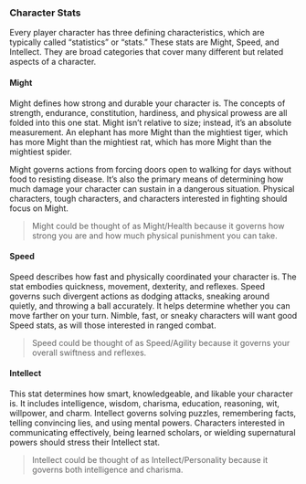 ### Character Stats

<!-- P, ID: 020005 -->

Every player character has three defining characteristics, which are typically called “statistics” or “stats.” These stats are Might, Speed, and Intellect. They are broad categories that cover many different but related aspects of a character.

#### Might

<!-- P, ID: 020008 -->

Might defines how strong and durable your character is. The concepts of strength, endurance, constitution, hardiness, and physical prowess are all folded into this one stat. Might isn’t relative to size; instead, it’s an absolute measurement. An elephant has more Might than the mightiest tiger, which has more Might than the mightiest rat, which has more Might than the mightiest spider.

<!-- P, ID: 020009 -->

Might governs actions from forcing doors open to walking for days without food to resisting disease. It’s also the primary means of determining how much damage your character can sustain in a dangerous situation. Physical characters, tough characters, and characters interested in fighting should focus on Might.

<!-- H, ID: 020010 -->

> Might could be thought of as Might/Health because it governs how strong you are and how much physical punishment you can take.

#### Speed

<!-- P, ID: 020014 -->

Speed describes how fast and physically coordinated your character is. The stat embodies quickness, movement, dexterity, and reflexes. Speed governs such divergent actions as dodging attacks, sneaking around quietly, and throwing a ball accurately. It helps determine whether you can move farther on your turn. Nimble, fast, or sneaky characters will want good Speed stats, as will those interested in ranged combat.

<!-- H, ID: 020015 -->

> Speed could be thought of as Speed/Agility because it governs your overall swiftness and reflexes.

#### Intellect

<!-- P, ID: 020019 -->

This stat determines how smart, knowledgeable, and likable your character is. It includes intelligence, wisdom, charisma, education, reasoning, wit, willpower, and charm. Intellect governs solving puzzles, remembering facts, telling convincing lies, and using mental powers. Characters interested in communicating effectively, being learned scholars, or wielding supernatural powers should stress their Intellect stat.

<!-- H, ID: 020020 -->

> Intellect could be thought of as Intellect/Personality because it governs both intelligence and charisma.

